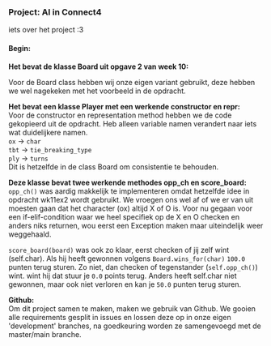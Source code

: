 ### Project: AI in Connect4
iets over het project :3

#### Begin:

**Het bevat de klasse Board uit opgave 2 van week 10:**

Voor de Board class hebben wij onze eigen variant gebruikt, deze hebben we wel nagekeken met het voorbeeld in de opdracht.


**Het bevat een klasse Player met een werkende constructor en __repr__:**  
Voor de constructor en representation method hebben we de code gekopieerd uit de opdracht. Heb alleen variable namen verandert naar iets wat duidelijkere namen.  
`ox` -> `char`  
`tbt` -> `tie_breaking_type`  
`ply` -> `turns`   
Dit is hetzelfde in de class Board om consistentie te behouden.


**Deze klasse bevat twee werkende methodes opp_ch en score_board:**  
`opp_ch()` was aardig makkelijk te implementeren omdat hetzelfde idee in opdracht wk11ex2 wordt gebruikt. We vroegen ons wel af of we er van uit moesten gaan dat het character (ox) altijd X of O is. Voor nu gegaan voor een if-elif-condition waar we heel specifiek op de X en O checken en anders niks returnen, wou eerst een Exception maken maar uiteindelijk weer weggehaald.

`score_board(board)` was ook zo klaar, eerst checken of jij zelf wint (self.char). Als hij heeft gewonnen volgens `Board.wins_for(char)` `100.0` punten terug sturen. Zo niet, dan checken of tegenstander (`self.opp_ch()`) wint. wint hij dat stuur
je `0.0` points terug. Anders heeft self.char niet gewonnen, maar ook niet verloren en kan je `50.0` punten terug sturen.

**Github:**  
Om dit project samen te maken, maken we gebruik van Github. We gooien alle requirements gesplit in issues en lossen deze op in onze eigen 'development' branches, na goedkeuring worden ze samengevoegd met de master/main branche.
